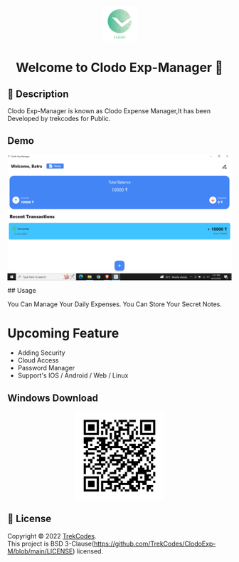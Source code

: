 <!-- PROJECT LOGO -->
<br />
<div align="center">
  <a href="https://github.com/TrekCodes/ClodoExp-M/blob/main/clodo.png">
    <img src="clodo.png" alt="Logo" width="80" height="80">
  </a>  
  
<h1 align="center">Welcome to Clodo Exp-Manager 👋</h1>
  
</div>  

## 🚀 Description 
Clodo Exp-Manager is known as Clodo Expense Manager,It has been Developed by trekcodes for Public.

## Demo 

<p align="center">
  <img width="700" align="center" src="https://github.com/TrekCodes/ClodoExp-M/blob/8d5a6dbfc33b72c56ee38abf184379d8b8dcd081/1.png" alt="demo"/>
</p>
## Usage

You Can Manage Your Daily Expenses.
You Can Store Your Secret Notes.

# Upcoming Feature
- Adding Security
- Cloud Access
- Password Manager
- Support's IOS / Android / Web / Linux

## Windows Download

<p align="center">
  <img width="200" align="center" src="https://github.com/TrekCodes/ClodoExp-M/blob/main/ihr_qr_code_ohne_logo.jpg" alt="demo"/>
</p>

## 📝 License

Copyright © 2022 [TrekCodes](https://github.com/trekcodes).<br />
This project is BSD 3-Clause(https://github.com/TrekCodes/ClodoExp-M/blob/main/LICENSE) licensed.
